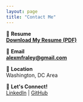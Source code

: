 ```yaml
---
layout: page
title: "Contact Me"
---
```



📜 **Resume**  
**[Download My Resume (PDF)](/assets/documents/resume.pdf)**  

📧 **Email**  
**[alexmfraley@gmail.com](mailto:alexmfraley@gmail.com)**  

📍 **Location**  
Washington, DC Area  

💬 **Let's Connect!**  
[LinkedIn](https://www.linkedin.com/in/alexmfraley/) | [GitHub](https://github.com/amfraley)
